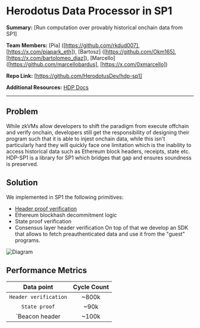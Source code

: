 # Herodotus Data Processor in SP1

**Summary:** [Run computation over provably historical onchain data from SP1]

**Team Members:** [Pia] ([https://github.com/rkdud007], [https://x.com/piapark_eth]), [Bartosz] ([https://github.com/Okm165], [https://x.com/bartolomeo_diaz]), [Marcello] ([https://github.com/marcellobardus], [https://x.com/0xmarcello])

**Repo Link:** [https://github.com/HerodotusDev/hdp-sp1]

**Additional Resources:** [HDP Docs](https://docs.herodotus.dev/herodotus-docs/developers/data-processor)

---

## Problem

While zkVMs allow developers to shift the paradigm from execute offchain and verify onchain, developers still get the responsibility of designing their program such that it is able to injest onchain data, while this isn't particularly hard they will quickly face one limitation which is the inability to access historical data such as Ethereum block headers, receipts, state etc.
HDP-SP1 is a library for SP1 which bridges that gap and ensures soundness is preserved.

## Solution

We implemented in SP1 the following primitives:

- [Header proof verification](https://docs.herodotus.dev/herodotus-docs/protocol-design/historical-block-hash-accumulator)
- Ethereum blockhash decommitment logic
- State proof verification
- Consensus layer header verification
  On top of that we develop an SDK that allows to fetch preauthenticated data and use it from the "guest" programs.

![Diagram]([http://url/to/img.png](https://github.com/marcellobardus/zk-residency/blob/main/.github/herodotus_diagram.png?raw=true))


## Performance Metrics

| **Data point** | **Cycle Count** |
|:----------------:|:---------------:|
|        `Header verification`         | ~800k |
|       `State proof`         | ~90k |
|       `Beacon header        | ~100k |

